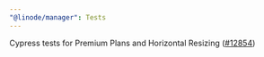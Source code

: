 ```yaml
---
"@linode/manager": Tests
---
```


Cypress tests for Premium Plans and Horizontal Resizing ([#12854](https://github.com/linode/manager/pull/12854))

